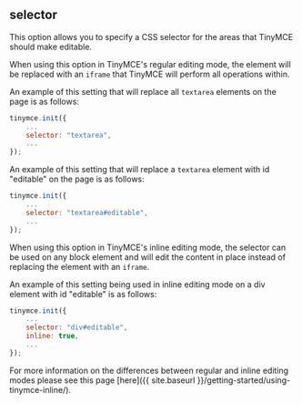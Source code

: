 ## selector

This option allows you to specify a CSS selector for the areas that TinyMCE should make editable.

When using this option in TinyMCE's regular editing mode, the element will be replaced with an `iframe` that TinyMCE will perform all operations within.

An example of this setting that will replace all `textarea` elements on the page is as follows:

```js
tinymce.init({
    ...
    selector: "textarea",
    ...
});
```

An example of this setting that will replace a `textarea` element with id "editable" on the page is as follows:

```js
tinymce.init({
    ...
    selector: "textarea#editable",
    ...
});
```

When using this option in TinyMCE's inline editing mode, the selector can be used on any block element and will edit the content in place instead of replacing the element with an `iframe`.

An example of this setting being used in inline editing mode on a div element with id "editable" is as follows:

```js
tinymce.init({
    ...
    selector: "div#editable",
    inline: true,
    ...
});
```

For more information on the differences between regular and inline editing modes please see this page [here]({{ site.baseurl }}/getting-started/using-tinymce-inline/).
